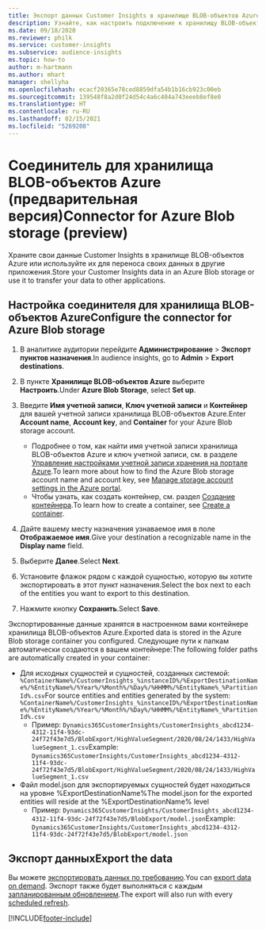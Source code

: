 ```yaml
---
title: Экспорт данных Customer Insights в хранилище BLOB-объектов Azure
description: Узнайте, как настроить подключение к хранилищу BLOB-объектов Azure.
ms.date: 09/18/2020
ms.reviewer: philk
ms.service: customer-insights
ms.subservice: audience-insights
ms.topic: how-to
author: m-hartmann
ms.author: mhart
manager: shellyha
ms.openlocfilehash: ecacf20365e78ced8859dfa54b1b16cb923c00eb
ms.sourcegitcommit: 139548f8a2d0f24d54c4a6c404a743eeeb8ef8e0
ms.translationtype: HT
ms.contentlocale: ru-RU
ms.lasthandoff: 02/15/2021
ms.locfileid: "5269208"
---
```

# <a name="connector-for-azure-blob-storage-preview"></a><span data-ttu-id="7561f-103">Соединитель для хранилища BLOB-объектов Azure (предварительная версия)</span><span class="sxs-lookup"><span data-stu-id="7561f-103">Connector for Azure Blob storage (preview)</span></span>

<span data-ttu-id="7561f-104">Храните свои данные Customer Insights в хранилище BLOB-объектов Azure или используйте их для переноса своих данных в другие приложения.</span><span class="sxs-lookup"><span data-stu-id="7561f-104">Store your Customer Insights data in an Azure Blob storage or use it to transfer your data to other applications.</span></span>

## <a name="configure-the-connector-for-azure-blob-storage"></a><span data-ttu-id="7561f-105">Настройка соединителя для хранилища BLOB-объектов Azure</span><span class="sxs-lookup"><span data-stu-id="7561f-105">Configure the connector for Azure Blob storage</span></span>

1. <span data-ttu-id="7561f-106">В аналитике аудитории перейдите **Администрирование** > **Экспорт пунктов назначения**.</span><span class="sxs-lookup"><span data-stu-id="7561f-106">In audience insights, go to **Admin** > **Export destinations**.</span></span>

1. <span data-ttu-id="7561f-107">В пункте **Хранилище BLOB-объектов Azure** выберите **Настроить**.</span><span class="sxs-lookup"><span data-stu-id="7561f-107">Under **Azure Blob Storage**, select **Set up**.</span></span>

1. <span data-ttu-id="7561f-108">Введите **Имя учетной записи**, **Ключ учетной записи** и **Контейнер** для вашей учетной записи хранилища BLOB-объектов Azure.</span><span class="sxs-lookup"><span data-stu-id="7561f-108">Enter **Account name**, **Account key**, and **Container** for your Azure Blob storage account.</span></span>
    - <span data-ttu-id="7561f-109">Подробнее о том, как найти имя учетной записи хранилища BLOB-объектов Azure и ключ учетной записи, см. в разделе [Управление настройками учетной записи хранения на портале Azure](https://docs.microsoft.com/azure/storage/common/storage-account-manage).</span><span class="sxs-lookup"><span data-stu-id="7561f-109">To learn more about how to find the Azure Blob storage account name and account key, see [Manage storage account settings in the Azure portal](https://docs.microsoft.com/azure/storage/common/storage-account-manage).</span></span>
    - <span data-ttu-id="7561f-110">Чтобы узнать, как создать контейнер, см. раздел [Создание контейнера](https://docs.microsoft.com/azure/storage/blobs/storage-quickstart-blobs-portal#create-a-container).</span><span class="sxs-lookup"><span data-stu-id="7561f-110">To learn how to create a container, see [Create a container](https://docs.microsoft.com/azure/storage/blobs/storage-quickstart-blobs-portal#create-a-container).</span></span>

1. <span data-ttu-id="7561f-111">Дайте вашему месту назначения узнаваемое имя в поле **Отображаемое имя**.</span><span class="sxs-lookup"><span data-stu-id="7561f-111">Give your destination a recognizable name in the **Display name** field.</span></span>

1. <span data-ttu-id="7561f-112">Выберите **Далее**.</span><span class="sxs-lookup"><span data-stu-id="7561f-112">Select **Next**.</span></span>

1. <span data-ttu-id="7561f-113">Установите флажок рядом с каждой сущностью, которую вы хотите экспортировать в этот пункт назначения.</span><span class="sxs-lookup"><span data-stu-id="7561f-113">Select the box next to each of the entities you want to export to this destination.</span></span>

1. <span data-ttu-id="7561f-114">Нажмите кнопку **Сохранить**.</span><span class="sxs-lookup"><span data-stu-id="7561f-114">Select **Save**.</span></span>

<span data-ttu-id="7561f-115">Экспортированные данные хранятся в настроенном вами контейнере хранилища BLOB-объектов Azure.</span><span class="sxs-lookup"><span data-stu-id="7561f-115">Exported data is stored in the Azure Blob storage container you configured.</span></span> <span data-ttu-id="7561f-116">Следующие пути к папкам автоматически создаются в вашем контейнере:</span><span class="sxs-lookup"><span data-stu-id="7561f-116">The following folder paths are automatically created in your container:</span></span>

- <span data-ttu-id="7561f-117">Для исходных сущностей и сущностей, созданных системой: `%ContainerName%/CustomerInsights_%instanceID%/%ExportDestinationName%/%EntityName%/%Year%/%Month%/%Day%/%HHMM%/%EntityName%_%PartitionId%.csv`</span><span class="sxs-lookup"><span data-stu-id="7561f-117">For source entities and entities generated by the system: `%ContainerName%/CustomerInsights_%instanceID%/%ExportDestinationName%/%EntityName%/%Year%/%Month%/%Day%/%HHMM%/%EntityName%_%PartitionId%.csv`</span></span>
  - <span data-ttu-id="7561f-118">Пример: `Dynamics365CustomerInsights/CustomerInsights_abcd1234-4312-11f4-93dc-24f72f43e7d5/BlobExport/HighValueSegment/2020/08/24/1433/HighValueSegment_1.csv`</span><span class="sxs-lookup"><span data-stu-id="7561f-118">Example: `Dynamics365CustomerInsights/CustomerInsights_abcd1234-4312-11f4-93dc-24f72f43e7d5/BlobExport/HighValueSegment/2020/08/24/1433/HighValueSegment_1.csv`</span></span>
- <span data-ttu-id="7561f-119">Файл model.json для экспортируемых сущностей будет находиться на уровне %ExportDestinationName%</span><span class="sxs-lookup"><span data-stu-id="7561f-119">The model.json for the exported entities will reside at the %ExportDestinationName% level</span></span>
  - <span data-ttu-id="7561f-120">Пример: `Dynamics365CustomerInsights/CustomerInsights_abcd1234-4312-11f4-93dc-24f72f43e7d5/BlobExport/model.json`</span><span class="sxs-lookup"><span data-stu-id="7561f-120">Example: `Dynamics365CustomerInsights/CustomerInsights_abcd1234-4312-11f4-93dc-24f72f43e7d5/BlobExport/model.json`</span></span>

## <a name="export-the-data"></a><span data-ttu-id="7561f-121">Экспорт данных</span><span class="sxs-lookup"><span data-stu-id="7561f-121">Export the data</span></span>

<span data-ttu-id="7561f-122">Вы можете [экспортировать данных по требованию](export-destinations.md#export-data-on-demand).</span><span class="sxs-lookup"><span data-stu-id="7561f-122">You can [export data on demand](export-destinations.md#export-data-on-demand).</span></span> <span data-ttu-id="7561f-123">Экспорт также будет выполняться с каждым [запланированным обновлением](system.md#schedule-tab).</span><span class="sxs-lookup"><span data-stu-id="7561f-123">The export will also run with every [scheduled refresh](system.md#schedule-tab).</span></span>


[!INCLUDE[footer-include](../includes/footer-banner.md)]